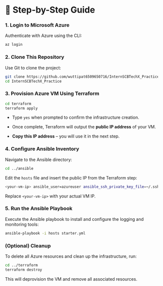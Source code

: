 # 🚀 Step-by-Step Guide

### 1. Login to Microsoft Azure

Authenticate with Azure using the CLI:
```bash
az login
```
### 2. Clone This Repository
Use Git to clone the project:
```bash
git clone https://github.com/wuttipat6509650716/InternSCBTechX_Practice.git
cd InternSCBTechX_Practice
```
### 3. Provision Azure VM Using Terraform
```bash
cd terraform
terraform apply
```
-   Type  `yes`  when prompted to confirm the infrastructure creation.
    
-   Once complete, Terraform will output the  **public IP address**  of your VM.
    
-   **Copy this IP address**  – you will use it in the next step.
### 4. Configure Ansible Inventory
Navigate to the Ansible directory:
```bash
cd ../ansible
```
Edit the `hosts` file and insert the public IP from the Terraform step:
```bash
<your-vm-ip> ansible_user=azureuser ansible_ssh_private_key_file=~/.ssh/id_rsa
```
Replace `<your-vm-ip>` with your actual VM IP.
### 5. Run the Ansible Playbook
Execute the Ansible playbook to install and configure the logging and monitoring tools:
```bash
ansible-playbook -i hosts starter.yml
```

### (Optional) Cleanup
To delete all Azure resources and clean up the infrastructure, run:
```bash
cd ../terraform
terraform destroy
```
This will deprovision the VM and remove all associated resources.
